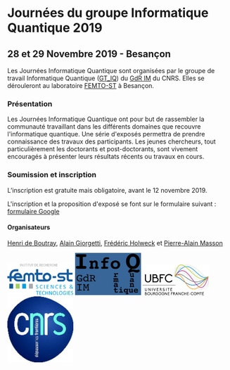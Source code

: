 # Journées du groupe Informatique Quantique 2019

## 28 et 29 Novembre 2019 - Besançon

Les Journées Informatique Quantique sont organisées par le groupe de travail Informatique Quantique ([GT_IQ](https://members.loria.fr/SPerdrix/gt-iq/)) du [GdR IM](https://www.gdr-im.fr/) du CNRS. Elles se dérouleront au laboratoire [FEMTO-ST](https://www.femto-st.fr/fr) à Besançon.

### Présentation

Les Journées Informatique Quantique ont pour but de rassembler la communauté travaillant dans les différents domaines que recouvre l'informatique quantique. Une série d'exposés permettra de prendre connaissance des travaux des participants. Les jeunes chercheurs, tout particulièrement les doctorants et post-doctorants, sont vivement encouragés à présenter leurs résultats récents ou travaux en cours.

### Soumission et inscription

L’inscription est gratuite mais obligatoire, avant le 12 novembre 2019.

L'inscription et la proposition d'exposé se font sur le formulaire suivant : [formulaire Google](https://forms.gle/DDh37Wy97u7jRGPD7)

<!--### Dates importantes

 * \[TODO : insérer date\]: date limite de soumission.
 * \[TODO : insérer date\]: notifications d’acceptation.
 * \[TODO : insérer date\]: date limite d’inscription.
 * \[TODO : insérer date\]: journées informatique quantique à FEMTO-ST.

### Programme

\[TODO : insérer programme\]

### Informations Pratiques

Les journées se dérouleront au laboratoire FEMTO-ST, salle \[TODO : insérer salle\]. 

Comment y venir à FEMTO-ST ? \[TODO : insérer lien\]
Où se loger ? \[TODO : insérer lien\]-->


#### Organisateurs

[Henri de Boutray](https://www.femto-st.fr/en/femto-people/hdeboutr), [Alain Giorgetti](http://members.femto-st.fr/alain-giorgetti/), [Frédéric Holweck](https://utbmfh.pagesperso-orange.fr/) et [Pierre-Alain Masson](http://members.femto-st.fr/pierre-alain-masson/)

<img src="ressources/logo-femto.png" alt="logo-femto" width="150"/> <img src="ressources/logo-gt-iq.png" alt="logo-gt-iq" width="150"/> <img src="ressources/logo_ubfc.png" alt="logo-ubfc" width="150"/> <img src="ressources/logo-cnrs.jpg" alt="logo-cnrs" width="150"/>
